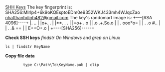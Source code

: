 [SHH Keys](https://youtu.be/RGOj5yH7evk?si=uBO5M8sRXltefoGh&t=1230)
The key fingerprint is:
SHA256:Mlrlp4+6k9oKQEsptoEDm0e9352WKJ433mh4WJqcZao nhatthanhdinh482@gmail.com
The key's randomart image is:
+---[RSA 4096]----+
|. ..             |
|o+. .            |
|**.  .  .        |
|=o+ .  o         |
|.o   .+.So.o     |
| .   ooo*o=      |
|  . .o #..       |
|   . .& ==       |
|    E++O+.o      |
+----[SHA256]-----+

**Check SSH keys** 
*findstr On Windows* and *grep on Linux*
```shell
ls | findstr KeyName
```

**Copy file data**
```shell
		type C:\Path\To\KeyName.pub | clip
```
